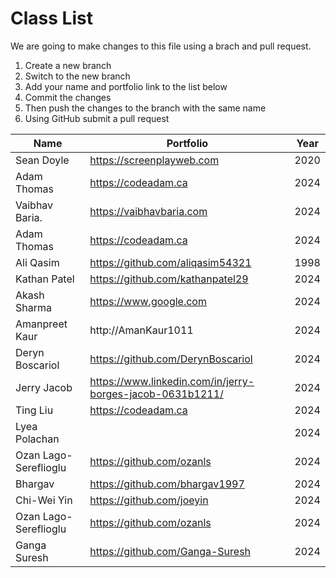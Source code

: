 # Class List

We are going to make changes to this file using a brach and pull request.

1. Create a new branch
2. Switch to the new branch
3. Add your name and portfolio link to the list below
4. Commit the changes
5. Then push the changes to the branch with the same name
6. Using GitHub submit a pull request


| Name               | Portfolio                                                | Year |
| ------------------ | -------------------------------------------------------- | ---- |
| Sean Doyle         | https://screenplayweb.com | 2020 |
| Adam Thomas        | https://codeadam.ca       | 2024 |
| Vaibhav Baria.     | https://vaibhavbaria.com  | 2024 |
| Adam Thomas        | https://codeadam.ca         | 2024 |
| Ali Qasim          | https://github.com/aliqasim54321 | 1998 |
| Kathan Patel       | https://github.com/kathanpatel29 | 2024 |
| Akash Sharma       | https://www.google.com    | 2024 |
| Amanpreet Kaur    | http://AmanKaur1011    | 2024 |
| Deryn Boscariol | https://github.com/DerynBoscariol | 2024 |
| Jerry Jacob | https://www.linkedin.com/in/jerry-borges-jacob-0631b1211/ | 2024 |
| Ting Liu    | https://codeadam.ca       | 2024 |
| Lyea Polachan|                           | 2024 |
| Ozan Lago-Sereflioglu | https://github.com/ozanls						 | 2024 |
| Bhargav | https://github.com/bhargav1997    | 2024 |
| Chi-Wei Yin | https://github.com/joeyin | 2024 |
| Ozan Lago-Sereflioglu | https://github.com/ozanls						 | 2024 |
| Ganga Suresh | https://github.com/Ganga-Suresh | 2024 |
